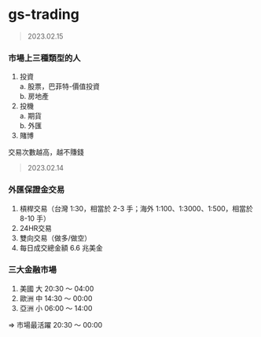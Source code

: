 # gs-trading

> 2023.02.15

### 市場上三種類型的人
1. 投資  
  a. 股票，巴菲特-價值投資  
  b. 房地產
2. 投機  
  a. 期貨  
  b. 外匯
3. 賭博

交易次數越高，越不賺錢

> 2023.02.14

### 外匯保證金交易
1. 槓桿交易（台灣 1:30，相當於 2-3 手；海外 1:100、1:3000、1:500，相當於 8-10 手）
2. 24HR交易 
3. 雙向交易（做多/做空）
4. 每日成交總金額 6.6 兆美金

### 三大金融市場
1. 美國 大 20:30 ～ 04:00
2. 歐洲 中 14:30 ～ 00:00
3. 亞洲 小 06:00 ～ 14:00

=> 市場最活躍 20:30 ～ 00:00
